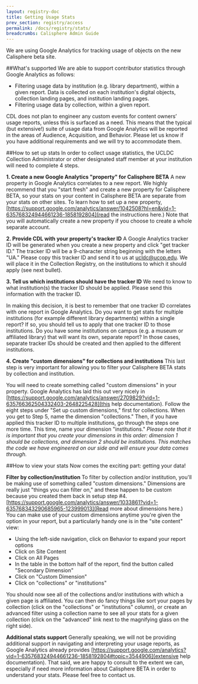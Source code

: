 ```yaml
---
layout: registry-doc
title: Getting Usage Stats
prev_section: registry/access
permalink: /docs/registry/stats/
breadcrumbs: Calisphere Admin Guide
---
```

We are using Google Analytics for tracking usage of objects on the new Calisphere beta site.

##What's supported
We are able to support contributor statistics through Google Analytics as follows:

+ Filtering usage data by institution (e.g. library department), within a given report. Data is collected on each institution's digital objects, collection landing pages, and institution landing pages.
+ Filtering usage data by collection, within a given report.

CDL does not plan to engineer any custom events for content owners’ usage reports, unless this is surfaced as a need. This means that the typical (but extensive!) suite of usage data from Google Analytics will be reported in the areas of Audience, Acquisition, and Behavior. Please let us know if you have additional requirements and we will try to accommodate them.

##How to set up stats
In order to collect usage statistics, the UCLDC Collection Administrator or other designated staff member at your institution will need to complete 4 steps.

**1. Create a new Google Analytics "property" for Calisphere BETA**
A new property in Google Analytics correlates to a new report. We highly recommend that you "start fresh" and create a new property for Calisphere BETA, so your stats on your content in Calisphere BETA are separate from your stats on other sites. To learn how to set up a new property, [https://support.google.com/analytics/answer/1042508?hl=en&vid=1-635768324944661236-1858192804](read the instructions here.) Note that you will automatically create a new property if you choose to create a whole separate account.

**2. Provide CDL with your property's tracker ID**
A Google Analytics tracker ID will be generated when you create a new property and click "get tracker ID." The tracker ID will be a 9-character string beginning with the letters "UA." Please copy this tracker ID and send it to us at [ucldc@ucop.edu](ucldc@ucop.edu). We will place it in the Collection Registry, on the institutions to which it should apply (see next bullet).

**3. Tell us which institutions should have the tracker ID**
We need to know to what institution(s) the tracker ID should be applied. Please send this information with the tracker ID.

In making this decision, it is best to remember that one tracker ID correlates with one report in Google Analytics. Do you want to get stats for multiple institutions (for example different library departments) within a single report? If so, you should tell us to apply that one tracker ID to those institutions. Do you have some institutions on campus (e.g. a museum or affiliated library) that will want its own, separate report? In those cases, separate tracker IDs should be created and then applied to the different institutions.

**4. Create "custom dimensions" for collections and institutions**
This last step is very important for allowing you to filter your Calisphere BETA stats by collection and institution.

You will need to create something called "custom dimensions" in your property. Google Analytics has laid this out very nicely in [https://support.google.com/analytics/answer/2709829?vid=1-635766362504332403-2648225428](this help documentation). Follow the eight steps under "Set up custom dimensions," first for collections. When you get to Step 5, name the dimension "collections." Then, if you have applied this tracker ID to multiple institutions, go through the steps one more time. This time, name your dimension "institutions." *Please note that it is important that you create your dimensions in this order: dimension 1 should be collections, and dimension 2 should be institutions. This matches the code we have engineered on our side and will ensure your data comes through.*

##How to view your stats
Now comes the exciting part: getting your data!

**Filter by collection/institution**
To filter by collection and/or institution, you'll be making use of something called "custom dimensions." Dimensions are really just "things you can filter on," and these happen to be custom because you created them back in setup step #4. [https://support.google.com/analytics/answer/1033861?vid=1-635768343290685965-123999013](Read more about dimensions here.) You can make use of your custom dimensions anytime you're given the option in your report, but a particularly handy one is in the "site content" view:

- Using the left-side navigation, click on Behavior to expand your report options
- Click on Site Content
- Click on All Pages
- In the table in the bottom half of the report, find the button called "Secondary Dimension"
- Click on "Custom Dimension"
- Click on "collections" or "institutions" 

You should now see all of the collections and/or institutions with which a given page is affiliated. You can then do fancy things like sort your pages by collection (click on the "collections" or "institutions" column), or create an advanced filter using a collection name to see all your stats for a given collection (click on the "advanced" link next to the magnifying glass on the right side).

**Additional stats support**
Generally speaking, we will not be providing additional support in navigating and interpreting your usage reports, as Google Analytics already provides [https://support.google.com/analytics?vid=1-635768324944661236-1858192804#topic=3544906](extensive help documentation). That said, we are happy to consult to the extent we can, especially if need more information about Calisphere BETA in order to understand your stats. Please feel free to contact us.

